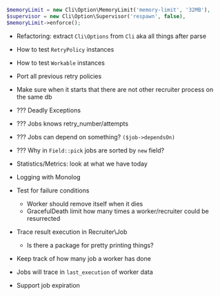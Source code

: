 ```php
$memoryLimit = new Cli\Option\MemoryLimit('memory-limit', '32MB'),
$supervisor = new Cli\Option\Supervisor('respawn', false),
$memoryLimit->enforce();
```

* Refactoring: extract `Cli\Options` from `Cli` aka all things after parse

* How to test `RetryPolicy` instances
* How to test `Workable` instances
* Port all previous retry policies

* Make sure when it starts that there are not other recruiter process on the same db

* ??? Deadly Exceptions
* ??? Jobs knows retry_number/attempts
* ??? Jobs can depend on something? `($job->dependsOn)`
* ??? Why in `Field::pick` jobs are sorted by `new` field?

* Statistics/Metrics: look at what we have today

* Logging with Monolog
* Test for failure conditions
  * Worker should remove itself when it dies
  * GracefulDeath limit how many times a worker/recruiter could be resurrected

* Trace result execution in Recruiter\Job
  * Is there a package for pretty printing things?

* Keep track of how many job a worker has done
* Jobs will trace in `last_execution` of worker data
* Support job expiration
